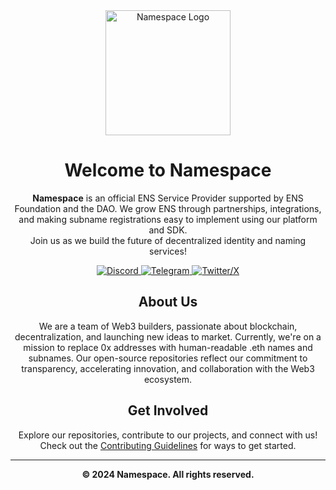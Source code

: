 <!-- README.md -->

<div align="center">
  <!-- Logo -->
  <img src="https://cdn.prod.website-files.com/6528564e1ac583686902345c/65610c38f871dccd3974678f_logo%20png%20horizontal-p-500.png" alt="Namespace Logo" width="200">

  <!-- Title -->
  <h1>Welcome to Namespace</h1>

  <!-- Description -->
  <p>
    <strong>Namespace</strong> is an official ENS Service Provider supported by ENS Foundation and the DAO. We grow ENS through partnerships, integrations, and making subname registrations easy  to implement using our platform and SDK.
    <br/>
    Join us as we build the future of decentralized identity and naming services!
  </p>

  <!-- Social Links -->
  <p>
    <a href="https://discord.gg/W5pgT3wsnv" target="_blank">
      <img src="https://img.shields.io/badge/Join%20us%20on-Discord-7289DA?logo=discord&logoColor=white" alt="Discord">
    </a>
    <a href="https://t.me/+5FAwyiKOTeswNTIy" target="_blank">
      <img src="https://img.shields.io/badge/Chat%20on-Telegram-2CA5E0?logo=telegram&logoColor=white" alt="Telegram">
    </a>
    <a href="https://x.com/namespace_eth" target="_blank">
      <img src="https://img.shields.io/badge/Follow%20us%20on-Twitter-1DA1F2?logo=twitter&logoColor=white" alt="Twitter/X">
    </a>
  </p>

<!-- Additional Info -->
## About Us

We are a team of Web3 builders, passionate about blockchain, decentralization, and launching new ideas to market. Currently, we're on a mission to replace 0x addresses with human-readable .eth names and subnames.
Our open-source repositories reflect our commitment to transparency, accelerating innovation, and collaboration with the Web3 ecosystem.

## Get Involved

Explore our repositories, contribute to our projects, and connect with us!
<br/>
Check out the [Contributing Guidelines](/CONTRIBUTING.md) for ways to get started.

---

<div align="center">
  <p><strong>© 2024 Namespace. All rights reserved.</strong></p>
</div>

